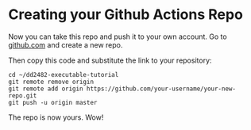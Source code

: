 # Creating your Github Actions Repo

Now you can take this repo and push it to your own account. Go to [github.com](https://github.com) and create a new repo. 

Then copy this code and substitute the link to your repository:

```
cd ~/dd2482-executable-tutorial
git remote remove origin
git remote add origin https://github.com/your-username/your-new-repo.git
git push -u origin master
```

The repo is now yours. Wow!